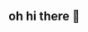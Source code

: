 ## oh hi there 👋



<!--
**markadriii/markadriii** is a ✨ _special_ ✨ repository because its `README.md` (this file) appears on your GitHub profile.

Here are some ideas to get you started:

-->
<!--
- 🔭 I’m currently studying in [De La Salle University (DLSU)](https://www.dlsu.edu.ph/)


- 🌱 I’m currently learning ...
- 👯 I’m looking to collaborate on ...
- 🤔 I’m looking for help with ...
- 💬 Ask me about ...
- 📫 How to reach me: ...
- 😄 Pronouns: ...
- ⚡ Fun fact: ...

-->
